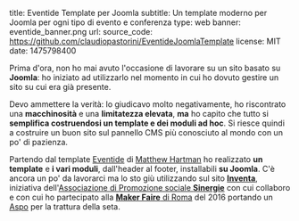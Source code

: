 title: Eventide Template per Joomla
subtitle: Un template moderno per Joomla per ogni tipo di evento e conferenza 
type: web
banner: eventide_banner.png
url:
source_code: https://github.com/claudiopastorini/EventideJoomlaTemplate
license: MIT
date: 1475798400

Prima d'ora, non ho mai avuto l'occasione di lavorare su un sito basato 
su **Joomla**: ho iniziato ad utilizzarlo nel momento in cui ho dovuto 
gestire un sito su cui era già presente. 

Devo ammettere la verità: lo giudicavo molto negativamente, ho riscontrato 
una **macchinosità** e una **limitatezza elevata**, **ma** ho capito che tutto si 
**semplifica costruendosi un template e dei moduli ad hoc**. Si riesce quindi 
a costruire un buon sito sul pannello CMS più conosciuto al mondo con un 
po' di pazienza.
 
Partendo dal template [Eventide](https://gumroad.com/l/free-one-page-event-html-css-template) 
di [Matthew Hartman](http://matthewhartman.com.au/) ho realizzato **un template** 
 e **i vari moduli**, dall'header al footer, installabili **su Joomla**. C'è ancora un 
po' da lavorarci ma lo sto giù utilizzando sul sito [**Inventa**](http://www.associazionesinergie.it/inventa), 
iniziativa dell'[Associazione di Promozione sociale **Sinergie**](http://www.associazionesinergie.it/) 
con cui collaboro e con cui ho partecipato alla [**Maker Faire** di Roma](http://www.makerfairerome.eu/it/) 
del 2016 portando un [Aspo](/portfolio/aspo/) per la trattura della 
seta.